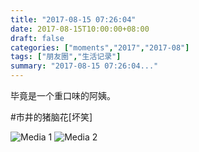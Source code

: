```yaml
---
title: "2017-08-15 07:26:04"
date: 2017-08-15T10:00:00+08:00
draft: false
categories: ["moments","2017","2017-08"]
tags: ["朋友圈","生活记录"]
summary: "2017-08-15 07:26:04..."
---
```


毕竟是一个重口味的阿姨。

#市井的猪脑花[坏笑]

![Media 1](/Moments/photos/2017-08-15/201708150726040.jpg)
![Media 2](/Moments/photos/2017-08-15/201708150726041.jpg)

